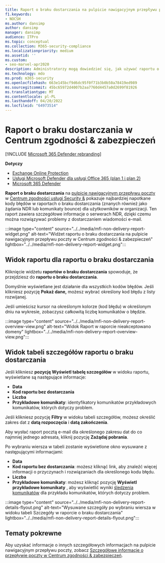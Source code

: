 ```yaml
---
title: Raport o braku dostarczania na pulpicie nawigacyjnym przepływu poczty
f1.keywords:
- NOCSH
ms.author: dansimp
author: dansimp
manager: dansimp
audience: ITPro
ms.topic: conceptual
ms.collection: M365-security-compliance
ms.localizationpriority: medium
ms.assetid: ''
ms.custom:
- seo-marvel-apr2020
description: Administratorzy mogą dowiedzieć się, jak używać raportu o braku dostarczania szczegółów na pulpicie nawigacyjnym przepływu poczty w Centrum zgodności usługi Security &, aby monitorować najczęściej spotykane kody błędów w raportach o braku dostarczania (nazywanych również żądaniami NDR lub komunikatami odbić) od nadawców w organizacji.
ms.technology: mdo
ms.prod: m365-security
ms.openlocfilehash: 663e145bcf9d6dc95f0f71b3b0b50a78419ed989
ms.sourcegitcommit: 45bc65972d4007b2aa7760d4457a0d2699f81926
ms.translationtype: MT
ms.contentlocale: pl-PL
ms.lasthandoff: 04/20/2022
ms.locfileid: "64973514"
---
```

# <a name="non-delivery-report-in-the-security--compliance-center"></a>Raport o braku dostarczania w Centrum zgodności & zabezpieczeń

[!INCLUDE [Microsoft 365 Defender rebranding](../includes/microsoft-defender-for-office.md)]

**Dotyczy**
- [Exchange Online Protection](exchange-online-protection-overview.md)
- [Usługi Microsoft Defender dla usługi Office 365 (plan 1 i plan 2)](defender-for-office-365.md)
- [Microsoft 365 Defender](../defender/microsoft-365-defender.md)

**Raport o braku dostarczania** na [pulpicie nawigacyjnym przepływu poczty](mail-flow-insights-v2.md) w [Centrum zgodności usługi Security &](https://protection.office.com) pokazuje najbardziej napotkane kody błędów w raportach o braku dostarczania (znanych również jako żądania NDR lub komunikaty bounce) dla użytkowników w organizacji. Ten raport zawiera szczegółowe informacje o serwerach NDR, dzięki czemu można rozwiązywać problemy z dostarczaniem wiadomości e-mail.

:::image type="content" source="../../media/mfi-non-delivery-report-widget.png" alt-text="Widżet raportu o braku dostarczania na pulpicie nawigacyjnym przepływu poczty w Centrum zgodności & zabezpieczeń" lightbox="../../media/mfi-non-delivery-report-widget.png":::

## <a name="report-view-for-the-non-delivery-report"></a>Widok raportu dla raportu o braku dostarczania

Kliknięcie widżetu **raportów o braku dostarczania** spowoduje, że przejdziesz do **raportu o braku dostarczania**.

Domyślnie wyświetlane jest działanie dla wszystkich kodów błędów. Jeśli klikniesz pozycję **Pokaż dane,** możesz wybrać określony kod błędu z listy rozwijanej.

Jeśli umieścisz kursor na określonym kolorze (kod błędu) w określonym dniu na wykresie, zobaczysz całkowitą liczbę komunikatów o błędzie.

:::image type="content" source="../../media/mfi-non-delivery-report-overview-view.png" alt-text="Widok Raport w raporcie nieakceptowano domeny" lightbox="../../media/mfi-non-delivery-report-overview-view.png":::

## <a name="details-table-view-for-the-non-delivery-report"></a>Widok tabeli szczegółów raportu o braku dostarczania

Jeśli klikniesz **pozycję Wyświetl tabelę szczegółów** w widoku raportu, wyświetlane są następujące informacje:

- **Data**
- **Kod raportu bez dostarczania**
- **Liczba**
- **Przykładowe komunikaty**: identyfikatory komunikatów przykładowych komunikatów, których dotyczy problem.

Jeśli klikniesz pozycję **Filtry** w widoku tabeli szczegółów, możesz określić zakres dat z **datą rozpoczęcia** i **datą zakończenia**.

Aby wysłać raport pocztą e-mail dla określonego zakresu dat do co najmniej jednego adresata, kliknij pozycję **Zażądaj pobrania**.

Po wybraniu wiersza w tabeli zostanie wyświetlone okno wysuwane z następującymi informacjami:

- **Data**
- **Kod raportu bez dostarczania**: możesz kliknąć link, aby znaleźć więcej informacji o przyczynach i rozwiązaniach dla określonego kodu błędu.
- **Liczba**
- **Przykładowe komunikaty**: możesz kliknąć pozycję **Wyświetl przykładowe komunikaty** , aby wyświetlić wyniki [śledzenia komunikatów](message-trace-scc.md) dla przykładu komunikatów, których dotyczy problem.

:::image type="content" source="../../media/mfi-non-delivery-report-details-flyout.png" alt-text="Wysuwane szczegóły po wybraniu wiersza w widoku tabeli Szczegóły w raporcie o braku dostarczania" lightbox="../../media/mfi-non-delivery-report-details-flyout.png":::

## <a name="related-topics"></a>Tematy pokrewne

Aby uzyskać informacje o innych szczegółowych informacjach na pulpicie nawigacyjnym przepływu poczty, zobacz [Szczegółowe informacje o przepływie poczty w Centrum zgodności & zabezpieczeń](mail-flow-insights-v2.md).
